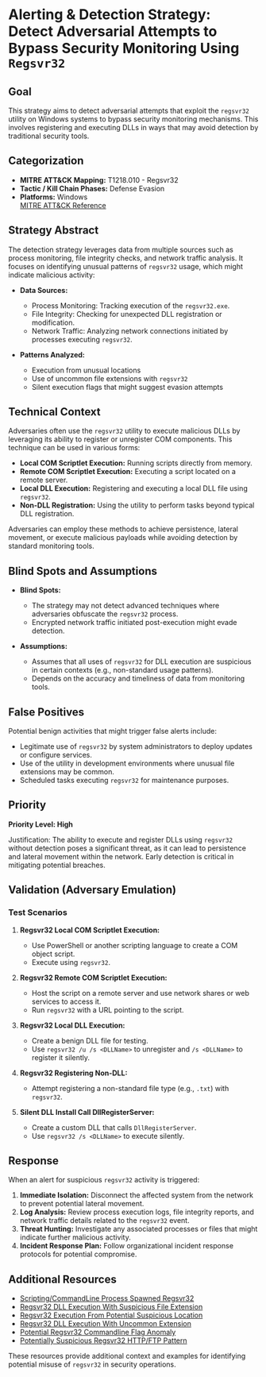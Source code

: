 # Alerting & Detection Strategy: Detect Adversarial Attempts to Bypass Security Monitoring Using `Regsvr32`

## Goal
This strategy aims to detect adversarial attempts that exploit the `regsvr32` utility on Windows systems to bypass security monitoring mechanisms. This involves registering and executing DLLs in ways that may avoid detection by traditional security tools.

## Categorization

- **MITRE ATT&CK Mapping:** T1218.010 - Regsvr32
- **Tactic / Kill Chain Phases:** Defense Evasion
- **Platforms:** Windows  
  [MITRE ATT&CK Reference](https://attack.mitre.org/techniques/T1218/010)

## Strategy Abstract

The detection strategy leverages data from multiple sources such as process monitoring, file integrity checks, and network traffic analysis. It focuses on identifying unusual patterns of `regsvr32` usage, which might indicate malicious activity:

- **Data Sources:**
  - Process Monitoring: Tracking execution of the `regsvr32.exe`.
  - File Integrity: Checking for unexpected DLL registration or modification.
  - Network Traffic: Analyzing network connections initiated by processes executing `regsvr32`.

- **Patterns Analyzed:**
  - Execution from unusual locations
  - Use of uncommon file extensions with `regsvr32`
  - Silent execution flags that might suggest evasion attempts

## Technical Context

Adversaries often use the `regsvr32` utility to execute malicious DLLs by leveraging its ability to register or unregister COM components. This technique can be used in various forms:

- **Local COM Scriptlet Execution:** Running scripts directly from memory.
- **Remote COM Scriptlet Execution:** Executing a script located on a remote server.
- **Local DLL Execution:** Registering and executing a local DLL file using `regsvr32`.
- **Non-DLL Registration:** Using the utility to perform tasks beyond typical DLL registration.

Adversaries can employ these methods to achieve persistence, lateral movement, or execute malicious payloads while avoiding detection by standard monitoring tools.

## Blind Spots and Assumptions

- **Blind Spots:**
  - The strategy may not detect advanced techniques where adversaries obfuscate the `regsvr32` process.
  - Encrypted network traffic initiated post-execution might evade detection.

- **Assumptions:**
  - Assumes that all uses of `regsvr32` for DLL execution are suspicious in certain contexts (e.g., non-standard usage patterns).
  - Depends on the accuracy and timeliness of data from monitoring tools.

## False Positives

Potential benign activities that might trigger false alerts include:

- Legitimate use of `regsvr32` by system administrators to deploy updates or configure services.
- Use of the utility in development environments where unusual file extensions may be common.
- Scheduled tasks executing `regsvr32` for maintenance purposes.

## Priority
**Priority Level: High**

Justification: The ability to execute and register DLLs using `regsvr32` without detection poses a significant threat, as it can lead to persistence and lateral movement within the network. Early detection is critical in mitigating potential breaches.

## Validation (Adversary Emulation)

### Test Scenarios

1. **Regsvr32 Local COM Scriptlet Execution:**
   - Use PowerShell or another scripting language to create a COM object script.
   - Execute using `regsvr32`.

2. **Regsvr32 Remote COM Scriptlet Execution:**
   - Host the script on a remote server and use network shares or web services to access it.
   - Run `regsvr32` with a URL pointing to the script.

3. **Regsvr32 Local DLL Execution:**
   - Create a benign DLL file for testing.
   - Use `regsvr32 /u /s <DLLName>` to unregister and `/s <DLLName>` to register it silently.

4. **Regsvr32 Registering Non-DLL:**
   - Attempt registering a non-standard file type (e.g., `.txt`) with `regsvr32`.

5. **Silent DLL Install Call DllRegisterServer:**
   - Create a custom DLL that calls `DllRegisterServer`.
   - Use `regsvr32 /s <DLLName>` to execute silently.

## Response

When an alert for suspicious `regsvr32` activity is triggered:

1. **Immediate Isolation:** Disconnect the affected system from the network to prevent potential lateral movement.
2. **Log Analysis:** Review process execution logs, file integrity reports, and network traffic details related to the `regsvr32` event.
3. **Threat Hunting:** Investigate any associated processes or files that might indicate further malicious activity.
4. **Incident Response Plan:** Follow organizational incident response protocols for potential compromise.

## Additional Resources

- [Scripting/CommandLine Process Spawned Regsvr32](#)
- [Regsvr32 DLL Execution With Suspicious File Extension](#)
- [Regsvr32 Execution From Potential Suspicious Location](#)
- [Regsvr32 DLL Execution With Uncommon Extension](#)
- [Potential Regsvr32 Commandline Flag Anomaly](#)
- [Potentially Suspicious Regsvr32 HTTP/FTP Pattern](#)

These resources provide additional context and examples for identifying potential misuse of `regsvr32` in security operations.